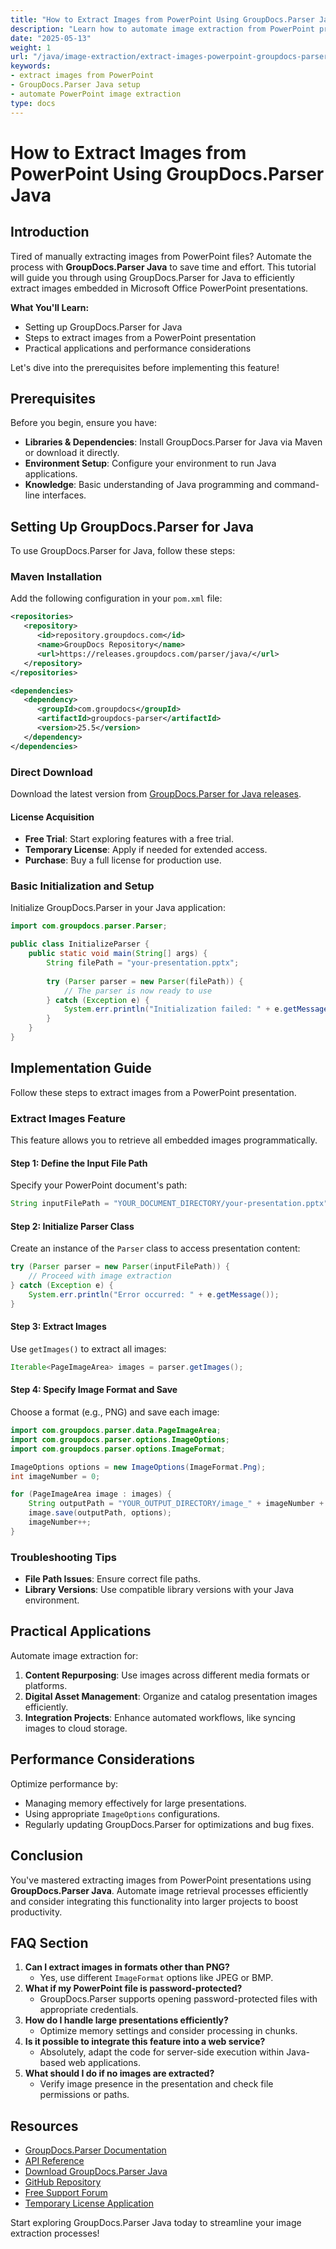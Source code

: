 ```yaml
---
title: "How to Extract Images from PowerPoint Using GroupDocs.Parser Java (Step-by-Step Guide)"
description: "Learn how to automate image extraction from PowerPoint presentations using GroupDocs.Parser for Java. Follow our step-by-step guide to streamline your workflow."
date: "2025-05-13"
weight: 1
url: "/java/image-extraction/extract-images-powerpoint-groupdocs-parser-java/"
keywords:
- extract images from PowerPoint
- GroupDocs.Parser Java setup
- automate PowerPoint image extraction
type: docs
---
```

# How to Extract Images from PowerPoint Using GroupDocs.Parser Java

## Introduction

Tired of manually extracting images from PowerPoint files? Automate the process with **GroupDocs.Parser Java** to save time and effort. This tutorial will guide you through using GroupDocs.Parser for Java to efficiently extract images embedded in Microsoft Office PowerPoint presentations.

**What You'll Learn:**
- Setting up GroupDocs.Parser for Java
- Steps to extract images from a PowerPoint presentation
- Practical applications and performance considerations

Let's dive into the prerequisites before implementing this feature!

## Prerequisites

Before you begin, ensure you have:
- **Libraries & Dependencies**: Install GroupDocs.Parser for Java via Maven or download it directly.
- **Environment Setup**: Configure your environment to run Java applications.
- **Knowledge**: Basic understanding of Java programming and command-line interfaces.

## Setting Up GroupDocs.Parser for Java

To use GroupDocs.Parser for Java, follow these steps:

### Maven Installation
Add the following configuration in your `pom.xml` file:

```xml
<repositories>
   <repository>
      <id>repository.groupdocs.com</id>
      <name>GroupDocs Repository</name>
      <url>https://releases.groupdocs.com/parser/java/</url>
   </repository>
</repositories>

<dependencies>
   <dependency>
      <groupId>com.groupdocs</groupId>
      <artifactId>groupdocs-parser</artifactId>
      <version>25.5</version>
   </dependency>
</dependencies>
```

### Direct Download
Download the latest version from [GroupDocs.Parser for Java releases](https://releases.groupdocs.com/parser/java/).

#### License Acquisition
- **Free Trial**: Start exploring features with a free trial.
- **Temporary License**: Apply if needed for extended access.
- **Purchase**: Buy a full license for production use.

### Basic Initialization and Setup

Initialize GroupDocs.Parser in your Java application:

```java
import com.groupdocs.parser.Parser;

public class InitializeParser {
    public static void main(String[] args) {
        String filePath = "your-presentation.pptx";
        
        try (Parser parser = new Parser(filePath)) {
            // The parser is now ready to use
        } catch (Exception e) {
            System.err.println("Initialization failed: " + e.getMessage());
        }
    }
}
```

## Implementation Guide

Follow these steps to extract images from a PowerPoint presentation.

### Extract Images Feature
This feature allows you to retrieve all embedded images programmatically.

#### Step 1: Define the Input File Path
Specify your PowerPoint document's path:

```java
String inputFilePath = "YOUR_DOCUMENT_DIRECTORY/your-presentation.pptx";
```

#### Step 2: Initialize Parser Class
Create an instance of the `Parser` class to access presentation content:

```java
try (Parser parser = new Parser(inputFilePath)) {
    // Proceed with image extraction
} catch (Exception e) {
    System.err.println("Error occurred: " + e.getMessage());
}
```

#### Step 3: Extract Images
Use `getImages()` to extract all images:

```java
Iterable<PageImageArea> images = parser.getImages();
```

#### Step 4: Specify Image Format and Save
Choose a format (e.g., PNG) and save each image:

```java
import com.groupdocs.parser.data.PageImageArea;
import com.groupdocs.parser.options.ImageOptions;
import com.groupdocs.parser.options.ImageFormat;

ImageOptions options = new ImageOptions(ImageFormat.Png);
int imageNumber = 0;

for (PageImageArea image : images) {
    String outputPath = "YOUR_OUTPUT_DIRECTORY/image_" + imageNumber + ".png";
    image.save(outputPath, options);
    imageNumber++;
}
```

### Troubleshooting Tips
- **File Path Issues**: Ensure correct file paths.
- **Library Versions**: Use compatible library versions with your Java environment.

## Practical Applications

Automate image extraction for:
1. **Content Repurposing**: Use images across different media formats or platforms.
2. **Digital Asset Management**: Organize and catalog presentation images efficiently.
3. **Integration Projects**: Enhance automated workflows, like syncing images to cloud storage.

## Performance Considerations
Optimize performance by:
- Managing memory effectively for large presentations.
- Using appropriate `ImageOptions` configurations.
- Regularly updating GroupDocs.Parser for optimizations and bug fixes.

## Conclusion
You've mastered extracting images from PowerPoint presentations using **GroupDocs.Parser Java**. Automate image retrieval processes efficiently and consider integrating this functionality into larger projects to boost productivity.

## FAQ Section
1. **Can I extract images in formats other than PNG?**
   - Yes, use different `ImageFormat` options like JPEG or BMP.
2. **What if my PowerPoint file is password-protected?**
   - GroupDocs.Parser supports opening password-protected files with appropriate credentials.
3. **How do I handle large presentations efficiently?**
   - Optimize memory settings and consider processing in chunks.
4. **Is it possible to integrate this feature into a web service?**
   - Absolutely, adapt the code for server-side execution within Java-based web applications.
5. **What should I do if no images are extracted?**
   - Verify image presence in the presentation and check file permissions or paths.

## Resources
- [GroupDocs.Parser Documentation](https://docs.groupdocs.com/parser/java/)
- [API Reference](https://reference.groupdocs.com/parser/java)
- [Download GroupDocs.Parser Java](https://releases.groupdocs.com/parser/java/)
- [GitHub Repository](https://github.com/groupdocs-parser/GroupDocs.Parser-for-Java)
- [Free Support Forum](https://forum.groupdocs.com/c/parser)
- [Temporary License Application](https://purchase.groupdocs.com/temporary-license/) 

Start exploring GroupDocs.Parser Java today to streamline your image extraction processes!
